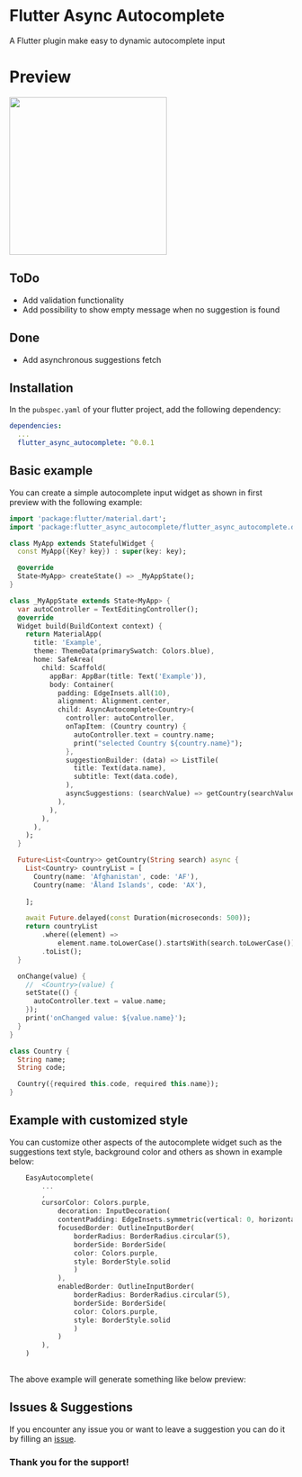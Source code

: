 # Flutter Async Autocomplete

A Flutter plugin make easy to dynamic autocomplete input

# Preview
<img src="[https://i.imgur.com/ZWnhY9T.png](https://raw.githubusercontent.com/rahmanrezaee/flutter_async_autocomplete/master/preview/preview.gif)" height="280">


## ToDo
* Add validation functionality
* Add possibility to show empty message when no suggestion is found
## Done
* Add asynchronous suggestions fetch

## Installation

In the `pubspec.yaml` of your flutter project, add the following dependency:

``` yaml
dependencies:
  ...
  flutter_async_autocomplete: ^0.0.1
```

## Basic example

You can create a simple autocomplete input widget as shown in first preview with the following example:

``` dart
import 'package:flutter/material.dart';
import 'package:flutter_async_autocomplete/flutter_async_autocomplete.dart';

class MyApp extends StatefulWidget {
  const MyApp({Key? key}) : super(key: key);

  @override
  State<MyApp> createState() => _MyAppState();
}

class _MyAppState extends State<MyApp> {
  var autoController = TextEditingController();
  @override
  Widget build(BuildContext context) {
    return MaterialApp(
      title: 'Example',
      theme: ThemeData(primarySwatch: Colors.blue),
      home: SafeArea(
        child: Scaffold(
          appBar: AppBar(title: Text('Example')),
          body: Container(
            padding: EdgeInsets.all(10),
            alignment: Alignment.center,
            child: AsyncAutocomplete<Country>(
              controller: autoController,
              onTapItem: (Country country) {
                autoController.text = country.name;
                print("selected Country ${country.name}");
              },
              suggestionBuilder: (data) => ListTile(
                title: Text(data.name),
                subtitle: Text(data.code),
              ),
              asyncSuggestions: (searchValue) => getCountry(searchValue),
            ),
          ),
        ),
      ),
    );
  }

  Future<List<Country>> getCountry(String search) async {
    List<Country> countryList = [
      Country(name: 'Afghanistan', code: 'AF'),
      Country(name: 'Åland Islands', code: 'AX'),
    
    ];

    await Future.delayed(const Duration(microseconds: 500));
    return countryList
        .where((element) =>
            element.name.toLowerCase().startsWith(search.toLowerCase()))
        .toList();
  }

  onChange(value) {
    //  <Country>(value) {
    setState(() {
      autoController.text = value.name;
    });
    print('onChanged value: ${value.name}');
  }
}

class Country {
  String name;
  String code;

  Country({required this.code, required this.name});
}
```

## Example with customized style

You can customize other aspects of the autocomplete widget such as the suggestions text style, background color and others as shown in example below:

``` dart
    EasyAutocomplete(
        ...
        ,
        cursorColor: Colors.purple,
            decoration: InputDecoration(
            contentPadding: EdgeInsets.symmetric(vertical: 0, horizontal: 10),
            focusedBorder: OutlineInputBorder(
                borderRadius: BorderRadius.circular(5),
                borderSide: BorderSide(
                color: Colors.purple,
                style: BorderStyle.solid
                )
            ),
            enabledBorder: OutlineInputBorder(
                borderRadius: BorderRadius.circular(5),
                borderSide: BorderSide(
                color: Colors.purple,
                style: BorderStyle.solid
                )
            )
        ),       
    )
       
```
The above example will generate something like below preview:

## Issues & Suggestions
If you encounter any issue you or want to leave a suggestion you can do it by filling an [issue](https://github.com/rahmanrezaee/flutter_async_autocomplete/issues).

### Thank you for the support!
